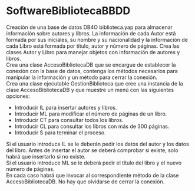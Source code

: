 # SoftwareBibliotecaBBDD
Creación de una base de datos DB4O biblioteca.yap para almacenar información  sobre autores y libros.
La información de cada Autor está formada por sus 
iniciales, su nombre y su nacionalidad y la información de cada Libro está 
formada por título, autor y número de páginas. 
Crea las clases Autor y Libro para manejar objetos con información de 
autores y libros.  
Crea una clase AccesoBibliotecaDB que se encargue de establecer la 
conexión con la base de datos, contenga los métodos necesarios para 
manipular la información y un método para cerrar la conexión.  
Crea una clase ejecutable GestionBiblioteca que cree una instancia de la 
clase AccesoBibliotecaDB y que muestre un menú con las siguientes 
opciones:
- Introducir IL para insertar autores y libros. 
- Introducir ML para modificar el número de páginas de un libro.
- Introducir CT para consultar todos los libros.
- Introducir CL para consultar los libros con más de 300 páginas.
- Introducir S para terminar el proceso.  

Si el usuario introduce IL se le deberán pedir los datos del autor y los datos 
del libro. Antes de insertar el autor se deberá comprobar si existe, solo 
habrá que insertarlo si no existe.  
Si el usuario introduce ML se le deberá pedir el título del libro y el nuevo 
número de páginas.  
En cada caso habrá que invocar al correspondiente método de la clase 
AccesoBibliotecaDB. No hay que olvidarse de cerrar la conexión.

